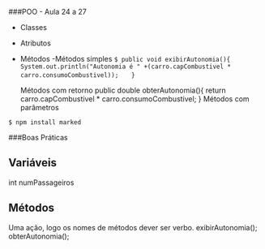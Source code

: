 ###POO - Aula 24 a 27
   - Classes
   - Atributos
   - Métodos 
     -Métodos simples
      `$ public void exibirAutonomia(){`
      `        System.out.println("Autonomia é " +(carro.capCombustivel * carro.consumoCombustivel));`
      `   }`
       
      Métodos com retorno
         public double obterAutonomia(){
              return carro.capCombustivel * carro.consumoCombustivel;
         }
      Métodos com parâmetros 

   `$ npm install marked`


###Boas Práticas 

## Variáveis
   int  numPassageiros
   
## Métodos
   Uma ação, logo os nomes de métodos dever ser verbo.
   exibirAutonomia();
   obterAutonomia();
